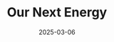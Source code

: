 ---  
layout: startup_page  
title: "Our Next Energy"  
id: "one.ai"  
permalink: "/ournextenergyone.ai03062025/"  
website: "https://one.ai/"  
funding_round: ""  
funding_amount: ""  
investors: "Crescent Ventures, Trousdale Ventures"  
about: "Our Next Energy (ONE) develops dual-chemistry battery packs for electric vehicles, aiming to increase range and efficiency. The startup retrofitted a Tesla Model S to travel 752 miles on a single charge using its Gemini pack, which utilizes both LFP and manganese-based chemistries. Despite early promise, the Gemini pack has not been adopted by major automakers."  
markets: "EV Batteries, Energy Storage, Industrial Machinery Manufacturing"  
hq: "Novi, Michigan, United States"  
founded_year: "2020"  
linkedin: "https://www.linkedin.com/company/ournextenergy"  
twitter: ""  
instagram: ""  
facebook: ""  
crunchbase: "https://www.crunchbase.com/organization/our-next-energy"  
pitchbook: ""  

date_display: "06-Mar-2025"  
date: "2025-03-06"

# SEO Optimization  
meta_title: "Our Next Energy"  
meta_description: "Our Next Energy, Our Next Energy (ONE) develops dual-chemistry battery packs for electric vehicles, aiming to increase range and efficiency. The startup retrofitted a ..."  
meta_keywords: "Our Next Energy, EV Batteries, Energy Storage, Industrial Machinery Manufacturing,  funding"  
canonical_url: "https://startup.projectstartups.com/ournextenergyone.ai03062025/"  
---